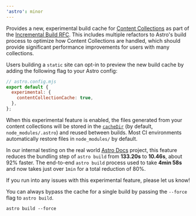 ```yaml
---
'astro': minor
---
```


Provides a new, experimental build cache for [Content Collections](https://docs.astro.build/en/guides/content-collections/) as part of the [Incremental Build RFC](https://github.com/withastro/roadmap/pull/763). This includes multiple refactors to Astro's build process to optimize how Content Collections are handled, which should provide significant performance improvements for users with many collections. 

Users building a `static` site can opt-in to preview the new build cache by adding the following flag to your Astro config:

```js
// astro.config.mjs
export default {
  experimental: {
    contentCollectionCache: true,
  },
};
```

When this experimental feature is enabled, the files generated from your content collections will be stored in the [`cacheDir`](https://docs.astro.build/en/reference/configuration-reference/#cachedir) (by default, `node_modules/.astro`) and reused between builds. Most CI environments automatically restore files in `node_modules/` by default.

In our internal testing on the real world [Astro Docs](https://github.com/withastro/docs) project, this feature reduces the bundling step of `astro build` from **133.20s** to **10.46s**, about 92% faster. The end-to-end `astro build` process used to take **4min 58s** and now takes just over `1min` for a total reduction of 80%.

If you run into any issues with this experimental feature, please let us know! 

You can always bypass the cache for a single build by passing the `--force` flag to `astro build`.

```
astro build --force
```
